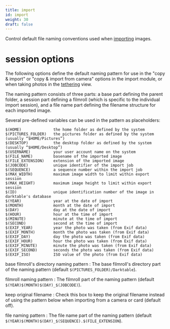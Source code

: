 ```yaml
---
title: import
id: import
weight: 30
draft: false
---
```


Control default file naming conventions used when [importing](../module-reference/utility-modules/lighttable/import.md) images.

# session options

The following options define the default naming pattern for use in the "copy & import" or "copy & import from camera" options in the import module, or when taking photos in the [tethering](../tethering/_index.md) view.

The naming pattern consists of three parts: a base part defining the parent folder, a session part defining a filmroll (which is specific to the individual import session), and a file name part defining the filename structure for each imported image.

Several pre-defined variables can be used in the pattern as placeholders:

```
$(HOME)              the home folder as defined by the system
$(PICTURES_FOLDER)   the pictures folder as defined by the system (usually “$HOME/Pictures”)
$(DESKTOP)           the desktop folder as defined by the system (usually “$HOME/Desktop”)
$(USERNAME)          your user account name on the system
$(FILE_NAME)         basename of the imported image
$(FILE_EXTENSION)    extension of the imported image
$(JOBCODE)           unique identifier of the import job
$(SEQUENCE)          a sequence number within the import job
$(MAX_WIDTH)         maximum image width to limit within export session
$(MAX_HEIGHT)        maximum image height to limit within export session
$(ID)                unique identification number of the image in darktable's database
$(YEAR)              year at the date of import
$(MONTH)             month at the date of import
$(DAY)               day at the date of import
$(HOUR)              hour at the time of import
$(MINUTE)            minute at the time of import
$(SECOND)            second at the time of import
$(EXIF_YEAR)         year the photo was taken (from Exif data)
$(EXIF_MONTH)        month the photo was taken (from Exif data)
$(EXIF_DAY)          day the photo was taken (from Exif data)
$(EXIF_HOUR)         hour the photo was taken (from Exif data)
$(EXIF_MINUTE)       minute the photo was taken (from Exif data)
$(EXIF_SECOND)       seconds the photo was taken (from Exif data)
$(EXIF_ISO)          ISO value of the photo (from Exif data)
```

base filmroll's directory naming pattern
: The base filmroll's directory part of the naming pattern (default `$(PICTURES_FOLDER)/Darktable`).

filmroll naming pattern
: The filmroll part of the naming pattern (default `$(YEAR)$(MONTH)$(DAY)_$(JOBCODE)`).

keep original filename
: Check this box to keep the original filename instead of using the pattern below when importing from a camera or card (default off).

file naming pattern
: The file name part of the naming pattern (default `$(YEAR)$(MONTH)$(DAY)_$(SEQUENCE).$(FILE_EXTENSION`).
